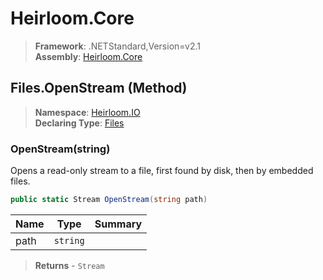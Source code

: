 # Heirloom.Core

> **Framework**: .NETStandard,Version=v2.1  
> **Assembly**: [Heirloom.Core][0]

## Files.OpenStream (Method)

> **Namespace**: [Heirloom.IO][0]  
> **Declaring Type**: [Files][1]

### OpenStream(string)

Opens a read-only stream to a file, first found by disk, then by embedded files.

```cs
public static Stream OpenStream(string path)
```

| Name | Type     | Summary |
|------|----------|---------|
| path | `string` |         |

> **Returns** - `Stream`

[0]: ../../../Heirloom.Core.md
[1]: ../Files.md
